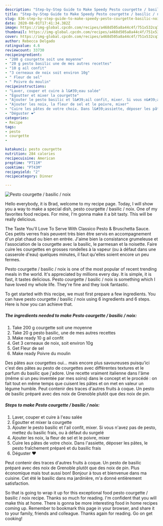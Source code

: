 ```yaml
---
description: "Step-by-Step Guide to Make Speedy Pesto courgette / basilic / noix"
title: "Step-by-Step Guide to Make Speedy Pesto courgette / basilic / noix"
slug: 836-step-by-step-guide-to-make-speedy-pesto-courgette-basilic-noix
date: 2020-08-01T17:41:34.382Z
image: https://img-global.cpcdn.com/recipes/a468d505a8a44c4f/751x532cq70/pesto-courgette-basilic-noix-photo-principale-de-la-recette.jpg
thumbnail: https://img-global.cpcdn.com/recipes/a468d505a8a44c4f/751x532cq70/pesto-courgette-basilic-noix-photo-principale-de-la-recette.jpg
cover: https://img-global.cpcdn.com/recipes/a468d505a8a44c4f/751x532cq70/pesto-courgette-basilic-noix-photo-principale-de-la-recette.jpg
author: Rebecca Delgado
ratingvalue: 4.6
reviewcount: 33730
recipeingredient:
- "200 g courgette soit une moyenne"
- "20 g pesto basilic une de mes autres recettes"
- "10 g ail confit"
- "3 cerneaux de noix soit environ 10g"
- " Fleur de sel"
- " Poivre du moulin"
recipeinstructions:
- "Laver, couper et cuire à l&#39;eau salée"
- "Égoutter et mixer la courgette"
- "Ajouter le pesto basilic et l&#39;ail confit, mixer. Si vous n&#39;avez pas de pesto, mettez du basilic frais, ou à défaut du surgelé"
- "Ajouter les noix, la fleur de sel et le poivre, mixer"
- "Cuire les pâtes de votre choix. Dans l&#39;assiette, déposer les pâtes, le pesto fraîchement préparé et du basilic frais"
- "Déguster ❤️"
categories:
- Recipe
tags:
- pesto
- courgette
- 

katakunci: pesto courgette  
nutrition: 284 calories
recipecuisine: American
preptime: "PT11M"
cooktime: "PT43M"
recipeyield: "2"
recipecategory: Dinner

---
```



![Pesto courgette / basilic / noix](https://img-global.cpcdn.com/recipes/a468d505a8a44c4f/751x532cq70/pesto-courgette-basilic-noix-photo-principale-de-la-recette.jpg)

Hello everybody, it is Brad, welcome to my recipe page. Today, I will show you a way to make a special dish, pesto courgette / basilic / noix. One of my favorites food recipes. For mine, I'm gonna make it a bit tasty. This will be really delicious.

The Taste You&#39;ll Love To Serve With Classico Pesto &amp; Bruschetta Sauce. Ces petits verres frais peuvent très bien être servis en accompagnement d&#39;un plat chaud ou bien en entrée. J&#39;aime bien la consistance grumeleuse et l&#39;association de la courgette avec la basilic, le parmesan et la noisette. Faire cuire les courgettes en grosses rondelles à la vapeur (ou à défaut dans une casserole d&#39;eau) quelques minutes, il faut qu&#39;elles soient encore un peu fermes.

Pesto courgette / basilic / noix is one of the most popular of recent trending meals in the world. It's appreciated by millions every day. It is simple, it is fast, it tastes delicious. Pesto courgette / basilic / noix is something which I have loved my whole life. They're fine and they look fantastic.


To get started with this recipe, we must first prepare a few ingredients. You can have pesto courgette / basilic / noix using 6 ingredients and 6 steps. Here is how you can achieve that.

<!--inarticleads1-->

##### The ingredients needed to make Pesto courgette / basilic / noix:

1. Take 200 g courgette soit une moyenne
1. Take 20 g pesto basilic, une de mes autres recettes
1. Make ready 10 g ail confit
1. Get 3 cerneaux de noix, soit environ 10g
1. Get  Fleur de sel
1. Make ready  Poivre du moulin


Des pâtes aux courgettes oui… mais encore plus savoureuses puisqu&#39;ici c&#39;est des pâtes au pesto de courgettes avec différentes textures et le parfum du basilic que j&#39;adore. Une recette vraiment italienne dans l&#39;âme (même si un peu inventée par mes soins) dans le concept et le procédé : on fait tout en même temps que cuisent les pâtes et on met en valeur un légume humble. Peut contenir des traces d&#39;autres fruits à coque. Un pesto de basilic préparé avec des noix de Grenoble plutôt que des noix de pin. 

<!--inarticleads2-->

##### Steps to make Pesto courgette / basilic / noix:

1. Laver, couper et cuire à l&#39;eau salée
1. Égoutter et mixer la courgette
1. Ajouter le pesto basilic et l&#39;ail confit, mixer. Si vous n&#39;avez pas de pesto, mettez du basilic frais, ou à défaut du surgelé
1. Ajouter les noix, la fleur de sel et le poivre, mixer
1. Cuire les pâtes de votre choix. Dans l&#39;assiette, déposer les pâtes, le pesto fraîchement préparé et du basilic frais
1. Déguster ❤️


Peut contenir des traces d&#39;autres fruits à coque. Un pesto de basilic préparé avec des noix de Grenoble plutôt que des noix de pin. Plus économique mais tout aussi bon! Bonjour à tous et bienvenue dans ma cuisine. Cet été le basilic dans ma jardinière, m&#39;a donné entièrement satisfaction. 

So that is going to wrap it up for this exceptional food pesto courgette / basilic / noix recipe. Thanks so much for reading. I'm confident that you will make this at home. There is gonna be more interesting food in home recipes coming up. Remember to bookmark this page in your browser, and share it to your family, friends and colleague. Thanks again for reading. Go on get cooking!
